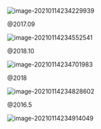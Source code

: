 ![image-20210114234229939](https://img.codekissyoung.com/2021/01/14/9eb058d7b9b3b3def37cbd1403ab3fb9.png)

@2017.09



![image-20210114234552541](https://img.codekissyoung.com/2021/01/14/add73260608b35fe9c47c3d48282c922.png)



@2018.10



![image-20210114234701983](https://img.codekissyoung.com/2021/01/14/1b1a2b3ba015e2d3e068f4758d0f1f49.png)

@2018





![image-20210114234828602](https://img.codekissyoung.com/2021/01/14/adc009e24af30e13c443f65df1e0db5d.png)

@2016.5



![image-20210114234914049](https://img.codekissyoung.com/2021/01/14/11e84ba6c340c9f7219d056a870e46a7.png)